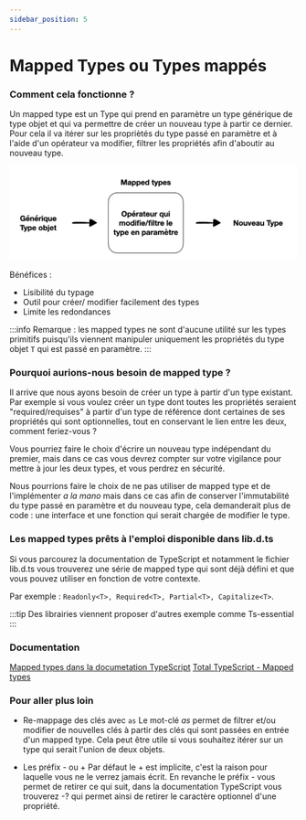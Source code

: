 ```yaml
---
sidebar_position: 5
---
```


# Mapped Types ou Types mappés

### Comment cela fonctionne ?

Un mapped type est un Type qui prend en paramètre un type générique de type objet et qui va permettre de créer un nouveau type à partir ce dernier. Pour cela il va itérer sur les propriètés du type passé en paramètre et à l'aide d'un opérateur va modifier, filtrer les propriétés afin d'aboutir au nouveau type.

![Schéma fonctionnement Mapped types](img/image-1.png)

Bénéfices :

- Lisibilité du typage
- Outil pour créer/ modifier facilement des types
- Limite les redondances

:::info
Remarque : les mapped types ne sont d'aucune utilité sur les types primitifs puisqu'ils viennent manipuler uniquement les propriétés du type objet `T` qui est passé en paramètre.
:::

### Pourquoi aurions-nous besoin de mapped type ?

Il arrive que nous ayons besoin de créer un type à partir d'un type existant. Par exemple si vous voulez créer un type dont toutes les propriétés seraient "required/requises" à partir d'un type de référence dont certaines de ses propriétés qui sont optionnelles, tout en conservant le lien entre les deux, comment feriez-vous ?

Vous pourriez faire le choix d'écrire un nouveau type indépendant du premier, mais dans ce cas vous devrez compter sur votre vigilance pour mettre à jour les deux types, et vous perdrez en sécurité.

Nous pourrions faire le choix de ne pas utiliser de mapped type et de l'implémenter _a la mano_ mais dans ce cas afin de conserver l'immutabilité du type passé en paramètre et du nouveau type, cela demanderait plus de code : une interface et une fonction qui serait chargée de modifier le type.

### Les mapped types prêts à l'emploi disponible dans lib.d.ts

Si vous parcourez la documentation de TypeScript et notamment le fichier lib.d.ts vous trouverez une série de mapped type qui sont déjà défini et que vous pouvez utiliser en fonction de votre contexte.

Par exemple : `Readonly<T>, Required<T>, Partial<T>, Capitalize<T>`.

:::tip
Des librairies viennent proposer d'autres exemple comme Ts-essential
:::

### Documentation

[Mapped types dans la documetation TypeScript](https://www.typescriptlang.org/docs/handbook/2/mapped-types.html)
[Total TypeScript - Mapped types](https://www.totaltypescript.com/concepts/mapped-type)

### Pour aller plus loin

- Re-mappage des clés avec `as`
  Le mot-clé _as_ permet de filtrer et/ou modifier de nouvelles clés à partir des clés qui sont passées en entrée d'un mapped type. Cela peut être utile si vous souhaitez itérer sur un type qui serait l'union de deux objets.

- Les préfix - ou +
  Par défaut le + est implicite, c'est la raison pour laquelle vous ne le verrez jamais écrit. En revanche le préfix - vous permet de retirer ce qui suit, dans la documentation TypeScript vous trouverez -? qui permet ainsi de retirer le caractère optionnel d'une propriété.
